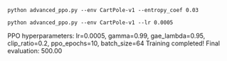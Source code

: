 
```python advanced_ppo.py --env CartPole-v1 --entropy_coef 0.03 ```


```python advanced_ppo.py --env CartPole-v1 --lr 0.0005 ```

PPO hyperparameters: lr=0.0005, gamma=0.99, gae_lambda=0.95, clip_ratio=0.2, ppo_epochs=10, batch_size=64
Training completed!
Final evaluation: 500.00

